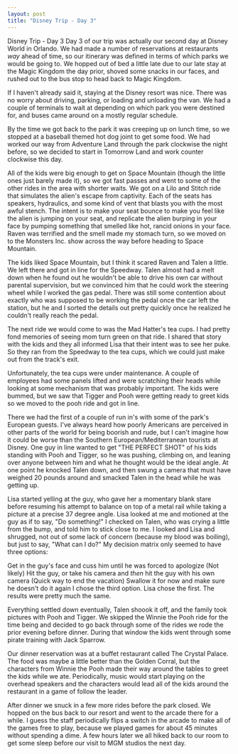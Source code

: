 ```yaml
---
layout: post
title: "Disney Trip - Day 3"
---
```


Disney Trip - Day 3
Day 3 of our trip was actually our second day at Disney World in Orlando. We had made a number of reservations at restaurants *way* ahead of time, so our itinerary was defined in terms of which parks we would be going to. We hopped out of bed a little late due to our late stay at the Magic Kingdom the day prior, shoved some snacks in our faces, and rushed out to the bus stop to head back to Magic Kingdom.



If I haven't already said it, staying at the Disney resort was nice. There was no worry about driving, parking, or loading and unloading the van. We had a couple of terminals to wait at depending on which park you were destined for, and buses came around on a mostly regular schedule.

By the time we got back to the park it was creeping up on lunch time, so we stopped at a baseball themed hot dog joint to get some food. We had worked our way from Adventure Land through the park clockwise the night before, so we decided to start in Tomorrow Land and work counter clockwise this day.

All of the kids were big enough to get on Space Mountain (though the little ones just barely made it), so we got fast passes and went to some of the other rides in the area with shorter waits. We got on a Lilo and Stitch ride that simulates the alien's escape from captivity. Each of the seats has speakers, hydraulics, and some kind of vent that blasts you with the most awful stench. The intent is to make your seat bounce to make you feel like the alien is jumping on your seat, and replicate the alien burping in your face by pumping something that smelled like hot, rancid onions in your face. Raven was terrified and the smell made my stomach turn, so we moved on to the Monsters Inc. show across the way before heading to Space Mountain.

The kids liked Space Mountain, but I think it scared Raven and Talen a little. We left there and got in line for the Speedway. Talen almost had a melt down when he found out he wouldn't be able to drive his own car without parental supervision, but we convinced him that he could work the steering wheel while I worked the gas pedal. There was still some contention about exactly who was supposed to be working the pedal once the car left the station, but he and I sorted the details out pretty quickly once he realized he couldn't really reach the pedal.

The next ride we would come to was the Mad Hatter's tea cups. I had pretty fond memories of seeing mom turn green on that ride. I shared that story with the kids and they all informed Lisa that their intent was to see her puke. So they ran from the Speedway to the tea cups, which we could just make out from the track's exit.

Unfortunately, the tea cups were under maintenance. A couple of employees had some panels lifted and were scratching their heads while looking at some mechanism that was probably important. The kids were bummed, but we saw that Tigger and Pooh were getting ready to greet kids so we moved to the pooh ride and got in line.

There we had the first of a couple of run in's with some of the park's European guests. I've always heard how poorly Americans are perceived in other parts of the world for being boorish and rude, but I can't imagine how it could be worse than the Southern European/Mediterranean tourists at Disney. One guy in line wanted to get "THE PERFECT SHOT" of his kids standing with Pooh and Tigger, so he was pushing, climbing on, and leaning over anyone between him and what he thought would be the ideal angle. At one point he knocked Talen down, and then swung a camera that must have weighed 20 pounds around and smacked Talen in the head while he was getting up.

Lisa started yelling at the guy, who gave her a momentary blank stare before resuming his attempt to balance on top of a metal rail while taking a picture at a precise 37 degree angle. Lisa looked at me and motioned at the guy as if to say, "Do something!" I checked on Talen, who was crying a little from the bump, and told him to stick close to me. I looked and Lisa and shrugged, not out of some lack of concern (because my blood was boiling), but just to say, "What can I do?" My decision matrix only seemed to have three options:


Get in the guy's face and cuss him until he was forced to apologize (Not likely)
Hit the guy, or take his camera and *then* hit the guy with his own camera (Quick way to end the vacation)
Swallow it for now and make sure he doesn't do it again
I chose the third option. Lisa chose the first. The results were pretty much the same.

Everything settled down eventually, Talen shoook it off, and the family took pictures with Pooh and Tigger. We skipped the Winnie the Pooh ride for the time being and decided to go back through some of the rides we rode the prior evening before dinner. During that window the kids went through some pirate training with Jack Sparrow.

Our dinner reservation was at a buffet restaurant called The Crystal Palace. The food was maybe a little better than the Golden Corral, but the characters from Winnie the Pooh made their way around the tables to greet the kids while we ate. Periodically, music would start playing on the overhead speakers and the characters would lead all of the kids around the restaurant in a game of follow the leader.

After dinner we snuck in a few more rides before the park closed. We hopped on the bus back to our resort and went to the arcade there for a while. I guess the staff periodically flips a switch in the arcade to make all of the games free to play, because we played games for about 45 minutes without spending a dime. A few hours later we all hiked back to our room to get some sleep before our visit to MGM studios the next day.
